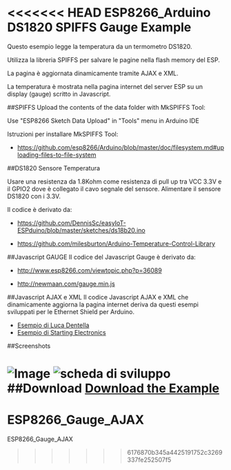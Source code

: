 <<<<<<< HEAD
ESP8266_Arduino DS1820 SPIFFS Gauge Example
===========================================

Questo esempio legge la temperatura da un termometro DS1820.

Utilizza la libreria SPIFFS per salvare le pagine nella flash memory del ESP.

La pagina è aggiornata dinamicamente tramite AJAX e XML.

La temperatura è mostrata nella pagina internet del server ESP su un display (gauge) scritto in Javascript. 

##SPIFFS
Upload the contents of the data folder with MkSPIFFS Tool:

Use "ESP8266 Sketch Data Upload" in "Tools" menu in Arduino IDE

Istruzioni per installare MkSPIFFS Tool:

* https://github.com/esp8266/Arduino/blob/master/doc/filesystem.md#uploading-files-to-file-system

##DS1820 Sensore Temperatura

Usare una resistenza da 1.8Kohm come resistenza di pull up tra VCC 3.3V e il GPIO2 dove è collegato il cavo segnale del sensore. Alimentare il sensore DS1820 con i 3.3V. 

Il codice è derivato da:

* https://github.com/DennisSc/easyIoT-ESPduino/blob/master/sketches/ds18b20.ino

* https://github.com/milesburton/Arduino-Temperature-Control-Library

##Javascript GAUGE
Il codice del Javascript Gauge è derivato da:

* http://www.esp8266.com/viewtopic.php?p=36089

* http://newmaan.com/gauge.min.js

##Javascript AJAX e XML
Il codice Javascript AJAX e XML che dinamicamente aggiorna la pagina internet deriva da questi esempi sviluppati per le Ethernet Shield per Arduino.  
* [Esempio di Luca Dentella](http://www.lucadentella.it/2014/10/18/enc28j60-e-arduino-19/)  
* [Esempio di Starting Electronics](http://startingelectronics.org/tutorials/arduino/ethernet-shield-web-server-tutorial/SD-card-IO/)  

##Screenshots

![Image](https://github.com/roboticboyer/Esempi_ESP8266/blob/master/DS1820_SPIFFS_Gauge/Doc/Arduino_IDE_Browser_Gauge.png)
![scheda di sviluppo ](https://github.com/roboticboyer/Esempi_ESP8266/blob/master/DOC/Immagini/ESP8266_Breadbord_DS1820.JPG)
##Download
[Download the Example](https://github.com/roboticboyer/Esempi_ESP8266/zipball/master/DS1820_SPIFFS_Gauge/ESP_SPIFS_DS1820_Gauge_gio_00)
=======
# ESP8266_Gauge_AJAX
ESP8266_Gauge_AJAX
>>>>>>> 6176870b345a4425191752c3269337fe252507f5
